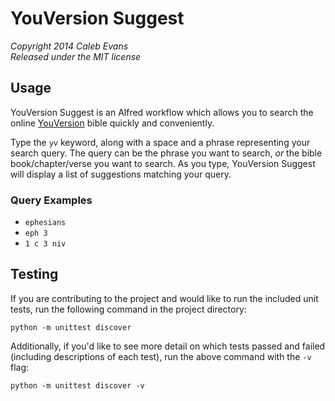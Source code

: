 # YouVersion Suggest
*Copyright 2014 Caleb Evans*  
*Released under the MIT license*

## Usage

YouVersion Suggest is an Alfred workflow which allows you to search the online [YouVersion](https://www.youversion.com/) bible quickly and conveniently.

Type the `yv` keyword, along with a space and a phrase representing your search query. The query can be the phrase you want to search, *or* the bible book/chapter/verse you want to search. As you type, YouVersion Suggest will display a list of suggestions matching your query.

### Query Examples

* `ephesians`
* `eph 3`
* `1 c 3 niv`

## Testing

If you are contributing to the project and would like to run the included unit tests, run the following command in the project directory:

```
python -m unittest discover
```

Additionally, if you'd like to see more detail on which tests passed and failed (including descriptions of each test), run the above command with the `-v` flag:

```
python -m unittest discover -v
```
